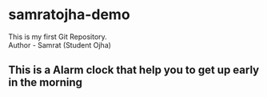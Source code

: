 # samratojha-demo
This is my first Git Repository.
<br>
Author - Samrat (Student Ojha)
<h2>This is a Alarm clock that help you to get up early in the morning</h2>
